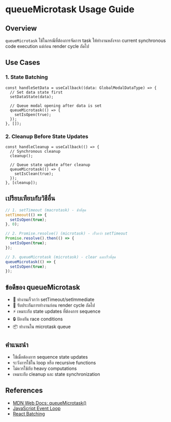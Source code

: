 # queueMicrotask Usage Guide

## Overview

`queueMicrotask` ใช้ในกรณีที่ต้องการจัดการ task ให้ทำงานหลังจาก current synchronous code execution แต่ก่อน render cycle ถัดไป

## Use Cases

### 1. State Batching

```tsx
const handleSetData = useCallback((data: GlobalModalDataType) => {
  // Set data state first
  setDataState(data);

  // Queue modal opening after data is set
  queueMicrotask(() => {
    setIsOpen(true);
  });
}, []);
```

### 2. Cleanup Before State Updates

```tsx
const handleCleanup = useCallback(() => {
  // Synchronous cleanup
  cleanup();

  // Queue state update after cleanup
  queueMicrotask(() => {
    setIsClean(true);
  });
}, [cleanup]);
```

## เปรียบเทียบกับวิธีอื่น

```typescript
// 1. setTimeout (macrotask) - ช้าที่สุด
setTimeout(() => {
  setIsOpen(true);
}, 0);

// 2. Promise.resolve() (microtask) - เร็วกว่า setTimeout
Promise.resolve().then(() => {
  setIsOpen(true);
});

// 3. queueMicrotask (microtask) - clear และเร็วที่สุด
queueMicrotask(() => {
  setIsOpen(true);
});
```

## ข้อดีของ queueMicrotask

- 🔄 ทำงานเร็วกว่า setTimeout/setImmediate
- 🎯 รับประกันการทำงานก่อน render cycle ถัดไป
- ⚡️ เหมาะกับ state updates ที่ต้องการ sequence
- 🔒 ป้องกัน race conditions
- 📦 ทำงานใน microtask queue

## คำแนะนำ

- ใช้เมื่อต้องการ sequence state updates
- ระวังการใช้ใน loop หรือ recursive functions
- ไม่ควรใช้กับ heavy computations
- เหมาะกับ cleanup และ state synchronization

## References

- [MDN Web Docs: queueMicrotask()](https://developer.mozilla.org/en-US/docs/Web/API/queueMicrotask)
- [JavaScript Event Loop](https://nodejs.org/en/docs/guides/event-loop-timers-and-nexttick/)
- [React Batching](https://react.dev/learn/queueing-a-series-of-state-updates)
